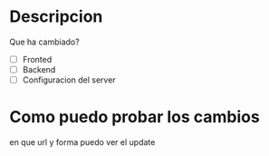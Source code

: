 # Descripcion 
Que ha cambiado?

- [ ] Fronted 
- [ ] Backend
- [ ] Configuracion del server 

# Como puedo probar los cambios 

en que url y forma puedo ver el update
